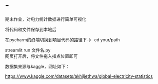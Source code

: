 # -
期末作业，对电力统计数据进行简单可视化  

将代码和文件保存到本地后  

在pycharm的终端切换到项目代码的路径下-》 cd your/path  

streamlit run 文件名.py  
网页打开后，将文件拖入指点位置即可

数据集来源与kaggle，网址如下：  

https://www.kaggle.com/datasets/akhiljethwa/global-electricity-statistics



